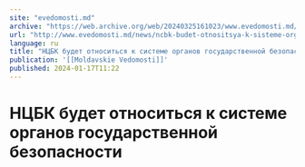 ```yaml
---
site: "evedomosti.md"
archive: "https://web.archive.org/web/20240325161023/www.evedomosti.md/news/ncbk-budet-otnositsya-k-sisteme-organov-gosudarstvennoj-bezo"
url: "http://www.evedomosti.md/news/ncbk-budet-otnositsya-k-sisteme-organov-gosudarstvennoj-bezo"
language: ru
title: "НЦБК будет относиться к системе органов государственной безопасности"
publication: '[[Moldavskie Vedomosti]]'
published: 2024-01-17T11:22
---
```


# НЦБК будет относиться к системе органов государственной безопасности

